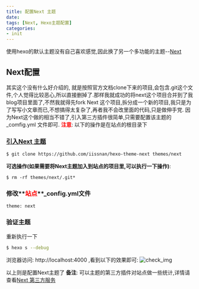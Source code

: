 ```yaml
---
title: 配置Next 主题
date:
tags: [Next, Hexo主题配置]
categories:
- init
---
```

使用hexo的默认主题没有自己喜欢感觉,因此换了另一个多功能的主题--[Next](https://github.com/iissnan/hexo-theme-next)

<!-- more -->

## Next配置
其实这个没有什么好介绍的, 就是按照官方文档clone下来的项目,会包含.git这个文件,个人觉得比较恶心,所以直接删掉了.那样我就成功的将next这个项目合并到了我blog项目里面了,不然我就得先fork Next 这个项目,拆分成一个新的项目,我只是为了写写小文章而已,不想搞得太复杂了,再者我不会改里面的代码,只是做伸手党.
因为Next这个做的相当不错了,引入第三方插件很简单,只需要配置该主题的_comfig.yml 文件即可.
**<font color="red">注意</font>**: 以下的操作是在站点的根目录下

### [引入Next 主题](http://theme-next.iissnan.com/getting-started.html)
```bash
$ git clone https://github.com/iissnan/hexo-theme-next themes/next
```
**可选操作(如果需要将Next主题加入到站点的项目里,可以执行一下操作)**:
```
$ rm -rf themes/next/.git*
```

### 修改**<font color="red">站点</font>**_config.yml文件
```
theme: next
```

### 验证主题
重新执行一下
```bash
$ hexo s --debug
```
浏览器访问: http://localhost:4000 ,看到以下的效果即可:
![check_img](http://theme-next.iissnan.com/uploads/five-minutes-setup/validation-default-scheme-mac.png)

以上则是配置Next主题了
**备注**:
可以主题的第三方插件对站点做一些统计,详情请查看[Next 第三方服务](http://theme-next.iissnan.com/third-party-services.html)


